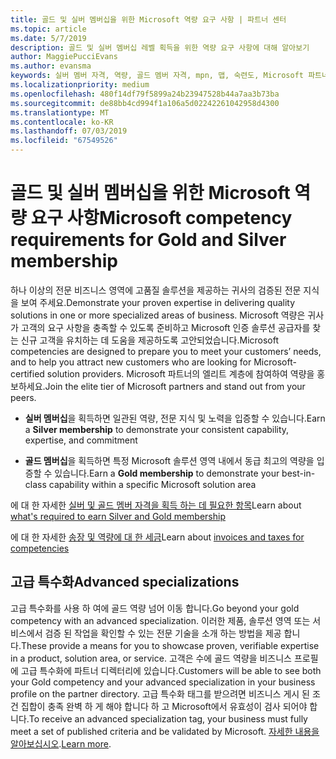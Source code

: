 ```yaml
---
title: 골드 및 실버 멤버십을 위한 Microsoft 역량 요구 사항 | 파트너 센터
ms.topic: article
ms.date: 5/7/2019
description: 골드 및 실버 멤버십 레벨 획득을 위한 역량 요구 사항에 대해 알아보기
author: MaggiePucciEvans
ms.author: evansma
keywords: 실버 멤버 자격, 역량, 골드 멤버 자격, mpn, 맵, 숙련도, Microsoft 파트너 네트워크, 네트워크 멤버 자격과 고급 특수화
ms.localizationpriority: medium
ms.openlocfilehash: 480f14df79f5899a24b23947528b44a7aa3b73ba
ms.sourcegitcommit: de88bb4cd994f1a106a5d02242261042958d4300
ms.translationtype: MT
ms.contentlocale: ko-KR
ms.lasthandoff: 07/03/2019
ms.locfileid: "67549526"
---
```

# <a name="microsoft-competency-requirements-for-gold-and-silver-membership"></a><span data-ttu-id="87fc8-104">골드 및 실버 멤버십을 위한 Microsoft 역량 요구 사항</span><span class="sxs-lookup"><span data-stu-id="87fc8-104">Microsoft competency requirements for Gold and Silver membership</span></span>


<span data-ttu-id="87fc8-105">하나 이상의 전문 비즈니스 영역에 고품질 솔루션을 제공하는 귀사의 검증된 전문 지식을 보여 주세요.</span><span class="sxs-lookup"><span data-stu-id="87fc8-105">Demonstrate your proven expertise in delivering quality solutions in one or more specialized areas of business.</span></span> <span data-ttu-id="87fc8-106">Microsoft 역량은 귀사가 고객의 요구 사항을 충족할 수 있도록 준비하고 Microsoft 인증 솔루션 공급자를 찾는 신규 고객을 유치하는 데 도움을 제공하도록 고안되었습니다.</span><span class="sxs-lookup"><span data-stu-id="87fc8-106">Microsoft competencies are designed to prepare you to meet your customers’ needs, and to help you attract new customers who are looking for Microsoft-certified solution providers.</span></span> <span data-ttu-id="87fc8-107">Microsoft 파트너의 엘리트 계층에 참여하여 역량을 홍보하세요.</span><span class="sxs-lookup"><span data-stu-id="87fc8-107">Join the elite tier of Microsoft partners and stand out from your peers.</span></span>

- <span data-ttu-id="87fc8-108">**실버 멤버십**을 획득하면 일관된 역량, 전문 지식 및 노력을 입증할 수 있습니다.</span><span class="sxs-lookup"><span data-stu-id="87fc8-108">Earn a **Silver membership** to demonstrate your consistent capability, expertise, and commitment</span></span>

- <span data-ttu-id="87fc8-109">**골드 멤버십**을 획득하면 특정 Microsoft 솔루션 영역 내에서 동급 최고의 역량을 입증할 수 있습니다.</span><span class="sxs-lookup"><span data-stu-id="87fc8-109">Earn a **Gold membership** to demonstrate your best-in-class capability within a specific Microsoft solution area</span></span>

<span data-ttu-id="87fc8-110">에 대 한 자세한 [실버 및 골드 멤버 자격을 획득 하는 데 필요한 항목](https://partner.microsoft.com/membership/competencies)</span><span class="sxs-lookup"><span data-stu-id="87fc8-110">Learn about [what's required to earn Silver and Gold membership](https://partner.microsoft.com/membership/competencies)</span></span>

<span data-ttu-id="87fc8-111">에 대 한 자세한 [송장 및 역량에 대 한 세금](mpn-view-print-maps-invoice.md)</span><span class="sxs-lookup"><span data-stu-id="87fc8-111">Learn about [invoices and taxes for competencies](mpn-view-print-maps-invoice.md)</span></span>

## <a name="advanced-specializations"></a><span data-ttu-id="87fc8-112">고급 특수화</span><span class="sxs-lookup"><span data-stu-id="87fc8-112">Advanced specializations</span></span>

<span data-ttu-id="87fc8-113">고급 특수화를 사용 하 여에 골드 역량 넘어 이동 합니다.</span><span class="sxs-lookup"><span data-stu-id="87fc8-113">Go beyond your gold competency with an advanced specialization.</span></span> <span data-ttu-id="87fc8-114">이러한 제품, 솔루션 영역 또는 서비스에서 검증 된 작업을 확인할 수 있는 전문 기술을 소개 하는 방법을 제공 합니다.</span><span class="sxs-lookup"><span data-stu-id="87fc8-114">These provide a means for you to showcase proven, verifiable expertise in a product, solution area, or service.</span></span> <span data-ttu-id="87fc8-115">고객은 수에 골드 역량을 비즈니스 프로필에 고급 특수화에 파트너 디렉터리에 있습니다.</span><span class="sxs-lookup"><span data-stu-id="87fc8-115">Customers will be able to see both your Gold competency and your advanced specialization in your business profile on the partner directory.</span></span> <span data-ttu-id="87fc8-116">고급 특수화 태그를 받으려면 비즈니스 게시 된 조건 집합이 충족 완벽 하 게 해야 합니다 하 고 Microsoft에서 유효성이 검사 되어야 합니다.</span><span class="sxs-lookup"><span data-stu-id="87fc8-116">To receive an advanced specialization tag, your business must fully meet a set of published criteria and be validated by Microsoft.</span></span> <span data-ttu-id="87fc8-117">[자세한 내용을 알아보십시오](https://partner.microsoft.com/en-us/membership/competencies#tab-content-2).</span><span class="sxs-lookup"><span data-stu-id="87fc8-117">[Learn more](https://partner.microsoft.com/en-us/membership/competencies#tab-content-2).</span></span> 
